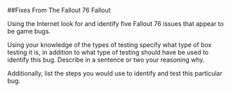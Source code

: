 ##Fixes From The Fallout 76 Fallout

Using the Internet look for and identify five Fallout 76 issues that appear to be game bugs.

Using your knowledge of the types of testing specify what type of box testing it is, in addition to what type of testing should have be used to identify this bug. Describe in a sentence or two your reasoning why.

Additionally, list the steps you would use to identify and test this particular bug.

